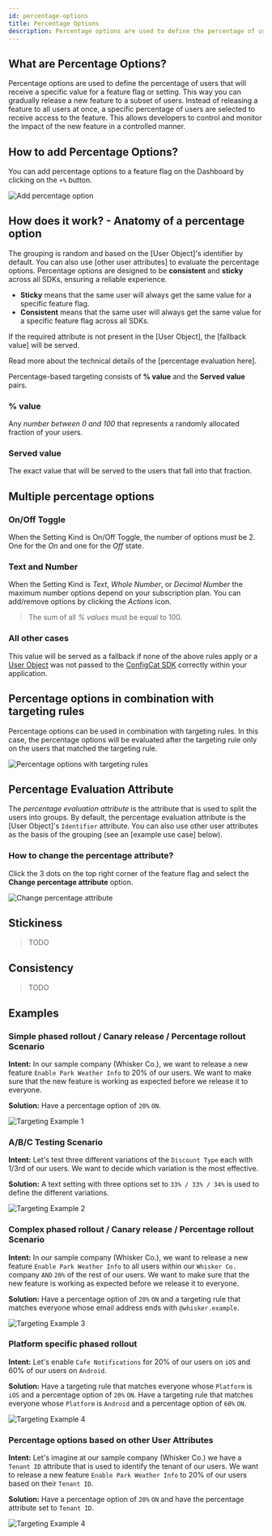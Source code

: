 ```yaml
---
id: percentage-options
title: Percentage Options
description: Percentage options are used to define the percentage of users that will receive a specific value for a feature flag or setting. This way you can gradually release a new feature to a subset of users.
---
```


## What are Percentage Options?

Percentage options are used to define the percentage of users that will receive a specific value for a feature flag or setting. This way you can gradually release a new feature to a subset of users. Instead of releasing a feature to all users at once, a specific percentage of users are selected to receive access to the feature. This allows developers to control and monitor the impact of the new feature in a controlled manner.

## How to add Percentage Options?

You can add percentage options to a feature flag on the Dashboard by clicking on the `+%` button.

![Add percentage option](/assets/targeting/percentage-options/add-percentage-option.jpg)

## How does it work? - Anatomy of a percentage option

The grouping is random and based on the [User Object]'s identifier by default. You can also use [other user attributes] to evaluate the percentage options. Percentage options are designed to be **consistent** and **sticky** across all SDKs, ensuring a reliable experience.
- **Sticky** means that the same user will always get the same value for a specific feature flag.
- **Consistent** means that the same user will always get the same value for a specific feature flag across all SDKs.

If the required attribute is not present in the [User Object], the [fallback value] will be served.

Read more about the technical details of the [percentage evaluation here].

Percentage-based targeting consists of **% value** and the **Served value** pairs.

### % value

Any _number between 0 and 100_ that represents a randomly allocated fraction of your users.

### Served value

The exact value that will be served to the users that fall into that fraction.

## Multiple percentage options

### On/Off Toggle

When the Setting Kind is On/Off Toggle, the number of options must be 2. One for the _On_ and one for the _Off_ state.

### Text and Number

When the Setting Kind is _Text_, _Whole Number_, or _Decimal Number_ the maximum number options depend on your subscription plan. You can add/remove options by clicking the _Actions_ icon.

> The sum of all _% values_ must be equal to 100.

### All other cases

This value will be served as a fallback if none of the above rules apply or a [User Object](advanced/user-object) was not passed to the [ConfigCat SDK](sdk-reference/overview) correctly within your application.

## Percentage options in combination with targeting rules

Percentage options can be used in combination with targeting rules. In this case, the percentage options will be evaluated after the targeting rule only on the users that matched the targeting rule.

![Percentage options with targeting rules](/assets/targeting/percentage-options/percentage-options-with-targeting-rules.jpg)

## Percentage Evaluation Attribute

The *percentage evaluation attribute* is the attribute that is used to split the users into groups. By default, the percentage evaluation attribute is the [User Object]'s `Identifier` attribute. You can also use other user attributes as the basis of the grouping (see an [example use case] below).

### How to change the percentage attribute?

Click the 3 dots on the top right corner of the feature flag and select the **Change percentage attribute** option.

![Change percentage attribute](/assets/targeting/percentage-options/change-percentage-attribute.jpg)

## Stickiness

>TODO

## Consistency

> TODO

## Examples

### Simple phased rollout / Canary release / Percentage rollout Scenario

**Intent:** In our sample company (Whisker Co.), we want to release a new feature `Enable Park Weather Info` to 20% of our users. We want to make sure that the new feature is working as expected before we release it to everyone.

**Solution:** Have a percentage option of `20%` `ON`.

![Targeting Example 1](/assets/targeting/percentage-options/example1.jpg)

### A/B/C Testing Scenario

**Intent:** Let's test three different variations of the `Discount Type` each with 1/3rd of our users. We want to decide which variation is the most effective. 

**Solution:** A text setting with three options set to `33% / 33% / 34%` is used to define the different variations.

![Targeting Example 2](/assets/targeting/percentage-options/example2.jpg)

### Complex phased rollout / Canary release / Percentage rollout Scenario

**Intent:** In our sample company (Whisker Co.), we want to release a new feature `Enable Park Weather Info` to all users within our `Whisker Co.` company `AND` `20%` of the rest of our users. We want to make sure that the new feature is working as expected before we release it to everyone.

**Solution:** Have a percentage option of `20%` `ON` and a targeting rule that matches everyone whose email address ends with `@whisker.example`.

![Targeting Example 3](/assets/targeting/percentage-options/example3.jpg)

### Platform specific phased rollout

**Intent:** Let's enable `Cafe Notifications` for 20% of our users on `iOS` and 60% of our users on `Android`.

**Solution:** Have a targeting rule that matches everyone whose `Platform` is `iOS` and a percentage option of `20%` `ON`. Have a targeting rule that matches everyone whose `Platform` is `Android` and a percentage option of `60%` `ON`.

![Targeting Example 4](/assets/targeting/percentage-options/example4.jpg)

### Percentage options based on other User Attributes

**Intent:** Let's imagine at our sample company (Whisker Co.) we have a `Tenant ID` attribute that is used to identify the tenant of our users. We want to release a new feature `Enable Park Weather Info` to 20% of our users based on their `Tenant ID`.

**Solution:** Have a percentage option of `20%` `ON` and have the percentage attribute set to `Tenant ID`.

![Targeting Example 4](/assets/targeting/percentage-options/example5.jpg)